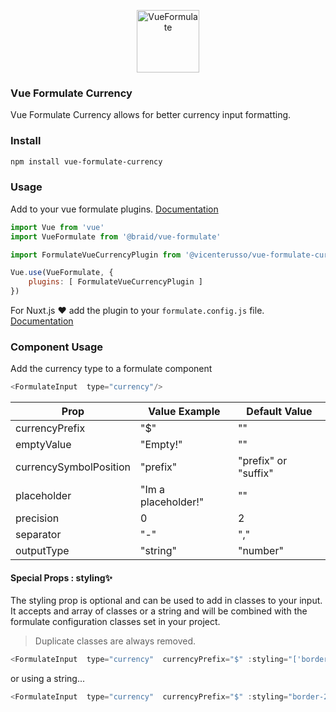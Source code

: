 
<p align="center"><a href="https://vueformulate.com" target="_blank" rel="noopener noreferrer"><img width="100" src="https://assets.wearebraid.com/vue-formulate/logo.png" alt="VueFormulate"></a></p>


### Vue Formulate Currency

Vue Formulate Currency allows for better currency input formatting.

### Install
```sh
npm install vue-formulate-currency
```

### Usage
Add to your vue formulate plugins. 
[Documentation](https://vueformulate.com/guide/plugins/#creating-a-new-plugin)
```js
import Vue from 'vue'
import VueFormulate from '@braid/vue-formulate'

import FormulateVueCurrencyPlugin from '@vicenterusso/vue-formulate-currency'

Vue.use(VueFormulate, {
    plugins: [ FormulateVueCurrencyPlugin ]
})
```
For Nuxt.js ♥ add the plugin to your `formulate.config.js` file.
[Documentation](https://vueformulate.com/guide/installation/#nuxt)

### Component Usage
Add the currency type to a formulate component
```js
<FormulateInput  type="currency"/>
```

| Prop |Value Example|Default Value |
|--|--|--|
|  currencyPrefix| "$"|""
|  emptyValue| "Empty!"|""
|  currencySymbolPosition| "prefix"|"prefix" or "suffix"
|  placeholder| "Im a placeholder!"|""
|  precision| 0|2
|  separator| "-"|","
|  outputType| "string"|"number"

#### Special Props : styling✨

The styling prop is optional and can be used to add in classes to your input. It accepts and array of classes or a string and will be combined with the formulate configuration classes set in your project.
> Duplicate classes are always removed.
```js
<FormulateInput  type="currency"  currencyPrefix="$" :styling="['border-2', 'border-blue-gray-200']"/>
```
or using a string...
```js
<FormulateInput  type="currency"  currencyPrefix="$" :styling="border-2 border-blue-gray-200"/>
```
